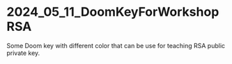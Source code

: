 # 2024_05_11_DoomKeyForWorkshopRSA
Some Doom key with different color that can be use for teaching RSA public private key.
